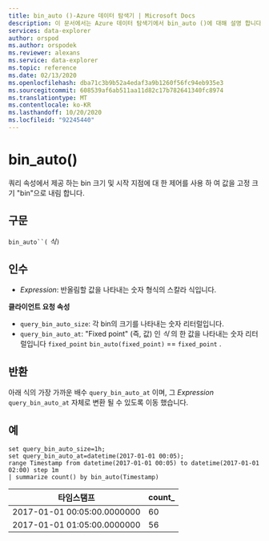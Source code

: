 ```yaml
---
title: bin_auto ()-Azure 데이터 탐색기 | Microsoft Docs
description: 이 문서에서는 Azure 데이터 탐색기에서 bin_auto ()에 대해 설명 합니다.
services: data-explorer
author: orspod
ms.author: orspodek
ms.reviewer: alexans
ms.service: data-explorer
ms.topic: reference
ms.date: 02/13/2020
ms.openlocfilehash: dba71c3b9b52a4edaf3a9b1260f56fc94eb935e3
ms.sourcegitcommit: 608539af6ab511aa11d82c17b782641340fc8974
ms.translationtype: MT
ms.contentlocale: ko-KR
ms.lasthandoff: 10/20/2020
ms.locfileid: "92245440"
---
```

# <a name="bin_auto"></a>bin_auto()

쿼리 속성에서 제공 하는 bin 크기 및 시작 지점에 대 한 제어를 사용 하 여 값을 고정 크기 "bin"으로 내림 합니다.

## <a name="syntax"></a>구문

`bin_auto``(` *식*`)`

## <a name="arguments"></a>인수

* *Expression*: 반올림할 값을 나타내는 숫자 형식의 스칼라 식입니다.

**클라이언트 요청 속성**

* `query_bin_auto_size`: 각 bin의 크기를 나타내는 숫자 리터럴입니다.
* `query_bin_auto_at`: "Fixed point" (즉, 값) 인 *식* 의 한 값을 나타내는 숫자 리터럴입니다 `fixed_point` `bin_auto(fixed_point)` == `fixed_point` .

## <a name="returns"></a>반환

아래 식의 가장 가까운 배수 `query_bin_auto_at` 이며, 그 *Expression* `query_bin_auto_at` 자체로 변환 될 수 있도록 이동 했습니다.

## <a name="examples"></a>예

```kusto
set query_bin_auto_size=1h;
set query_bin_auto_at=datetime(2017-01-01 00:05);
range Timestamp from datetime(2017-01-01 00:05) to datetime(2017-01-01 02:00) step 1m
| summarize count() by bin_auto(Timestamp)
```

|타임스탬프                    | count_|
|-----------------------------|-------|
|2017-01-01 00:05:00.0000000  | 60    |
|2017-01-01 01:05:00.0000000  | 56    |